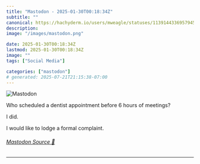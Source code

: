 ```yaml
---
title: "Mastodon - 2025-01-30T00:18:34Z"
subtitle: ""
canonical: https://hachyderm.io/users/mweagle/statuses/113914433695794594
description:
image: "/images/mastodon.png"

date: 2025-01-30T00:18:34Z
lastmod: 2025-01-30T00:18:34Z
image: ""
tags: ["Social Media"]

categories: ["mastodon"]
# generated: 2025-07-21T21:15:38-07:00
---
```

![Mastodon](/images/mastodon.png)

<p>Who scheduled a dentist appointment before 6 hours of meetings? </p><p>I did.</p><p>I would like to lodge a formal complaint.</p>


###### [Mastodon Source 🐘](https://hachyderm.io/@mweagle/113914433695794594)

___
